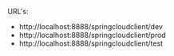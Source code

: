 URL's:

* http://localhost:8888/springcloudclient/dev
* http://localhost:8888/springcloudclient/prod
* http://localhost:8888/springcloudclient/test